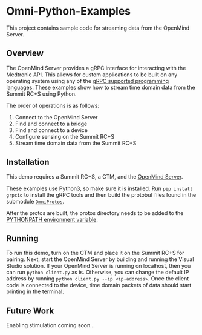 # Omni-Python-Examples

This project contains sample code for streaming data from the OpenMind Server. 

## Overview

The OpenMind Server provides a gRPC interface for interacting with the Medtronic API. This allows for custom applications to be built on any operating system using any of the [gRPC supported programming languages](https://grpc.io/docs/languages/). These examples show how to stream time domain data from the Summit RC+S using Python. 

The order of operations is as follows: 

1. Connect to the OpenMind Server
2. Find and connect to a bridge 
3. Find and connect to a device 
4. Configure sensing on the Summit RC+S
5. Stream time domain data from the Summit RC+S 

## Installation 

This demo requires a Summit RC+S, a CTM, and the [OpenMind Server](https://github.com/openmind-consortium/OmniSummitDeviceService). 

These examples use Python3, so make sure it is installed. Run `pip install grpcio` to install the gRPC tools and then build the protobuf files found in the submodule [`OmniProtos`](https://github.com/openmind-consortium/OmniProtos/tree/c8c2ad547a8bd7b890eb2ed20532e48beccb507e). 

After the protos are built, the protos directory needs to be added to the [PYTHONPATH environment variable](https://www.simplilearn.com/tutorials/python-tutorial/python-path#setting_the_python_environment_variable_pythonpath_on_windows). 

## Running

To run this demo, turn on the CTM and place it on the Summit RC+S for pairing. Next, start the OpenMind Server by building and running the Visual Studio solution. If your OpenMind Server is running on localhost, then you can run `python client.py` as is. Otherwise, you can change the default IP address by running `python client.py --ip <ip-address>`. Once the client code is connected to the device, time domain packets of data should start printing in the terminal. 

## Future Work

Enabling stimulation coming soon... 
